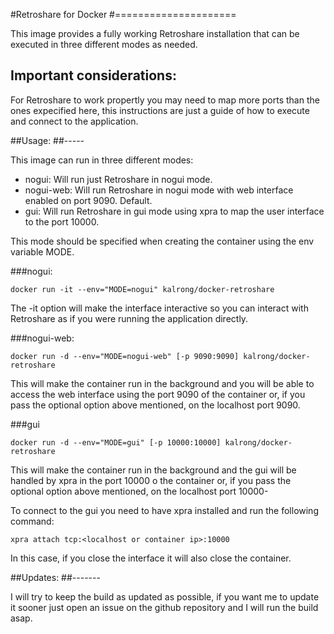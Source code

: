 #Retroshare for Docker
#=====================

This image provides a fully working Retroshare installation that can be executed in three different modes as needed.

Important considerations:
-------------------------

For Retroshare to work propertly you may need to map more ports than the ones expecified here, this instructions are just a guide of how to execute and connect to the application.

##Usage:
##-----

This image can run in three different modes:

* nogui: Will run just Retroshare in nogui mode.
* nogui-web: Will run Retroshare in nogui mode with web interface enabled on port 9090. Default.
* gui: Will run Retroshare in gui mode using xpra to map the user interface to the port 10000.

This mode should be specified when creating the container using the env variable MODE.

###nogui:

```
docker run -it --env="MODE=nogui" kalrong/docker-retroshare
```

The -it option will make the interface interactive so you can interact with Retroshare as if you were running the application directly.

###nogui-web:

```
docker run -d --env="MODE=nogui-web" [-p 9090:9090] kalrong/docker-retroshare
```

This will make the container run in the background and you will be able to access the web interface using the port 9090 of the container or, if you pass the optional option above mentioned, on the localhost port 9090.

###gui

```
docker run -d --env="MODE=gui" [-p 10000:10000] kalrong/docker-retroshare
```

This will make the container run in the background and the gui will be handled by xpra in the port 10000 o the container or, if you pass the optional option above mentioned, on the localhost port 10000-

To connect to the gui you need to have xpra installed and run the following command:

```
xpra attach tcp:<localhost or container ip>:10000
```

In this case, if you close the interface it will also close the container.

##Updates:
##-------

I will try to keep the build as updated as possible, if you want me to update it sooner just open an issue on the github repository and I will run the build asap.
